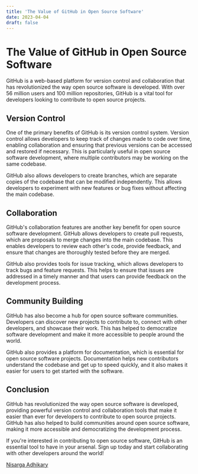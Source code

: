 ```yaml
---
title: 'The Value of GitHub in Open Source Software'
date: 2023-04-04
draft: false
---
```

# The Value of GitHub in Open Source Software

GitHub is a web-based platform for version control and collaboration that has revolutionized the way open source software is developed. With over 56 million users and 100 million repositories, GitHub is a vital tool for developers looking to contribute to open source projects.

## Version Control

One of the primary benefits of GitHub is its version control system. Version control allows developers to keep track of changes made to code over time, enabling collaboration and ensuring that previous versions can be accessed and restored if necessary. This is particularly useful in open source software development, where multiple contributors may be working on the same codebase.

GitHub also allows developers to create branches, which are separate copies of the codebase that can be modified independently. This allows developers to experiment with new features or bug fixes without affecting the main codebase.

## Collaboration

GitHub's collaboration features are another key benefit for open source software development. GitHub allows developers to create pull requests, which are proposals to merge changes into the main codebase. This enables developers to review each other's code, provide feedback, and ensure that changes are thoroughly tested before they are merged.

GitHub also provides tools for issue tracking, which allows developers to track bugs and feature requests. This helps to ensure that issues are addressed in a timely manner and that users can provide feedback on the development process.

## Community Building

GitHub has also become a hub for open source software communities. Developers can discover new projects to contribute to, connect with other developers, and showcase their work. This has helped to democratize software development and make it more accessible to people around the world.

GitHub also provides a platform for documentation, which is essential for open source software projects. Documentation helps new contributors understand the codebase and get up to speed quickly, and it also makes it easier for users to get started with the software.

## Conclusion

GitHub has revolutionized the way open source software is developed, providing powerful version control and collaboration tools that make it easier than ever for developers to contribute to open source projects. GitHub has also helped to build communities around open source software, making it more accessible and democratizing the development process.

If you're interested in contributing to open source software, GitHub is an essential tool to have in your arsenal. Sign up today and start collaborating with other developers around the world!

[Nisarga Adhikary](https://github.com/ni5arga)
